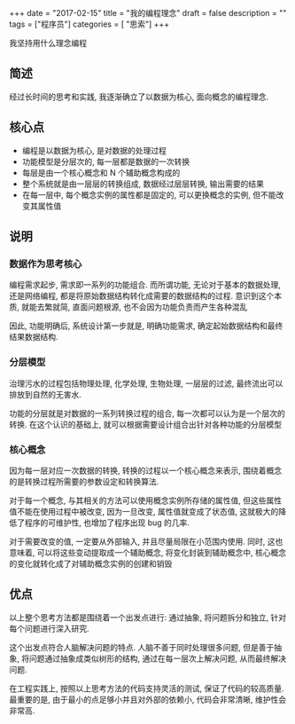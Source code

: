 +++
date = "2017-02-15"
title = "我的编程理念"
draft = false
description = ""
tags        = ["程序员"]
categories = [ "思索"]
+++

我坚持用什么理念编程
<!--more-->


## 简述

经过长时间的思考和实践, 我逐渐确立了以数据为核心, 面向概念的编程理念. 

## 核心点

- 编程是以数据为核心, 是对数据的处理过程
- 功能模型是分层次的, 每一层都是数据的一次转换
- 每层是由一个核心概念和 N 个辅助概念构成的
- 整个系统就是由一层层的转换组成, 数据经过层层转换, 输出需要的结果
- 在每一层中, 每个概念实例的属性都是固定的, 可以更换概念的实例, 但不能改变其属性值

## 说明

### 数据作为思考核心

编程需求起步, 需求即一系列的功能组合. 而所谓功能, 无论对于基本的数据处理, 还是网络编程, 都是将原始数据结构转化成需要的数据结构的过程. 意识到这个本质, 就能去繁就简, 直面问题根源, 也不会因为功能负责而产生各种混乱

因此, 功能明确后, 系统设计第一步就是, 明确功能需求, 确定起始数据结构和最终结果数据结构. 

### 分层模型

治理污水的过程包括物理处理, 化学处理, 生物处理, 一层层的过滤, 最终流出可以排放到自然的无害水. 

功能的分层就是对数据的一系列转换过程的组合, 每一次都可以认为是一个层次的转换. 在这个认识的基础上, 就可以根据需要设计组合出针对各种功能的分层模型

### 核心概念

因为每一层对应一次数据的转换, 转换的过程以一个核心概念来表示, 围绕着概念的是转换过程所需要的参数设定和转换算法.

对于每一个概念, 与其相关的方法可以使用概念实例所存储的属性值, 但这些属性值不能在使用过程中被改变, 因为一旦改变, 属性值就变成了状态值, 这就极大的降低了程序的可维护性, 也增加了程序出现 bug 的几率.

 对于需要改变的值, 一定要从外部输入, 并且尽量局限在小范围内使用. 同时, 这也意味着, 可以将这些变动提取成一个辅助概念, 将变化封装到辅助概念中, 核心概念的变化就转化成了对辅助概念实例的创建和销毁

## 优点

以上整个思考方法都是围绕着一个出发点进行: 通过抽象, 将问题拆分和独立, 针对每个问题进行深入研究. 

这个出发点符合人脑解决问题的特点. 人脑不善于同时处理很多问题, 但是善于抽象, 将问题通过抽象成类似树形的结构, 通过在每一层次上解决问题, 从而最终解决问题.

在工程实践上, 按照以上思考方法的代码支持灵活的测试, 保证了代码的较高质量. 最重要的是, 由于最小的点足够小并且对外部的依赖小, 代码会非常清晰, 维护性会非常高.



